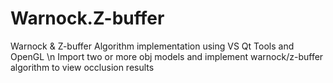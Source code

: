 # Warnock.Z-buffer
Warnock &amp; Z-buffer Algorithm implementation using VS Qt Tools and OpenGL \n
Import two or more obj models and implement warnock/z-buffer algorithm to view occlusion results
